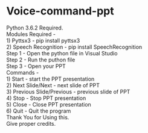 # Voice-command-ppt
Python 3.6.2 Required.<br />
Modules Required - <br />
     1) Pyttsx3 - pip install pyttsx3 <br />
     2) Speech Recognition - pip install SpeechRecognition<br />
Step 1 - Open the python file in Visual Studio <br />
Step 2 - Run the puthon file <br />
Step 3 - Open your PPT <br />
Commands -<br />
     1) Start - start the PPT presentation <br />
     2) Next Slide/Next - next slide of PPT <br />
     3) Previous Slide/Previous - previous slide of PPT <br />
     4) Stop - Stop PPT presentation <br />
     5) Close - Close PPT presentation <br />
     6) Quit - Quit the program <br />
Thank You for Using this. <br />
Give proper credits. <br />
